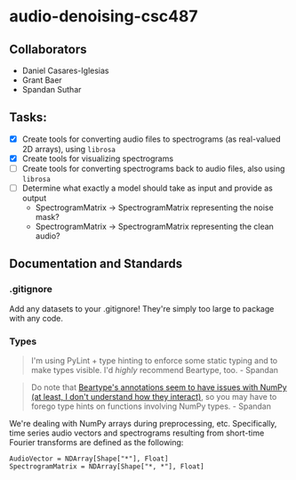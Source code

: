 # audio-denoising-csc487
## Collaborators

- Daniel Casares-Iglesias
- Grant Baer
- Spandan Suthar

## Tasks: 

- [X] Create tools for converting audio files to spectrograms (as real-valued 2D arrays), using `librosa`
- [X] Create tools for visualizing spectrograms 
- [ ] Create tools for converting spectrograms back to audio files, also using `librosa`
- [ ] Determine what exactly a model should take as input and provide as output
    - SpectrogramMatrix -> SpectrogramMatrix representing the noise mask? 
    - SpectrogramMatrix -> SpectrogramMatrix representing the clean audio?


## Documentation and Standards

### .gitignore
Add any datasets to your .gitignore! They're simply too large to package with any code.

### Types
> I'm using PyLint + type hinting to enforce some static typing and to make types visible. I'd *highly* recommend Beartype, too. - Spandan 

> Do note that [Beartype's annotations seem to have issues with NumPy (at least, I don't understand how they interact)](https://github.com/beartype/beartype/issues/334), so you may have to forego type hints on functions involving NumPy types. - Spandan 

We're dealing with NumPy arrays during preprocessing, etc. Specifically, time series audio vectors and spectrograms resulting from short-time Fourier transforms are defined as the following:

```python3 
AudioVector = NDArray[Shape["*"], Float]
SpectrogramMatrix = NDArray[Shape["*, *"], Float]
```

